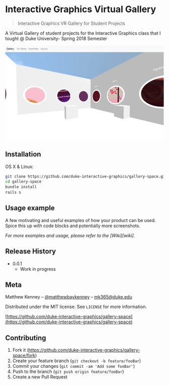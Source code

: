 # Interactive Graphics Virtual Gallery
> Interactive Graphics VR Gallery for Student Projects


A Virtual Gallery of student projects for the Interactive Graphics class that I tought @ Duke University- Spring 2018 Semester

![](header.png)

## Installation

OS X & Linux:

```sh
git clone https://github.com/duke-interactive-graphics/gallery-space.git
cd gallery-space
bundle install
rails s
```

## Usage example

A few motivating and useful examples of how your product can be used. Spice this up with code blocks and potentially more screenshots.

_For more examples and usage, please refer to the [Wiki][wiki]._

## Release History

* 0.0.1
    * Work in progress

## Meta

Matthew Kenney – [@matthewbaykenney](https://twitter.com/matthewbaykenney) – mk365@duke.edu

Distributed under the MIT license. See ``LICENSE`` for more information.

[https://github.com/duke-interactive-graphics/gallery-space](https://github.com/duke-interactive-graphics/gallery-space)

## Contributing

1. Fork it (<https://github.com/duke-interactive-graphics/gallery-space/fork>)
2. Create your feature branch (`git checkout -b feature/fooBar`)
3. Commit your changes (`git commit -am 'Add some fooBar'`)
4. Push to the branch (`git push origin feature/fooBar`)
5. Create a new Pull Request

